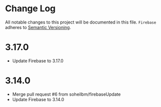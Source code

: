 # Change Log
All notable changes to this project will be documented in this file.
`Firebase` adheres to [Semantic Versioning](http://semver.org/).

# 3.17.0
- Update Firebase to 3.17.0

# 3.14.0
- Merge pull request #6 from soheilbm/firebaseUpdate
- Update Firebase to 3.14.0